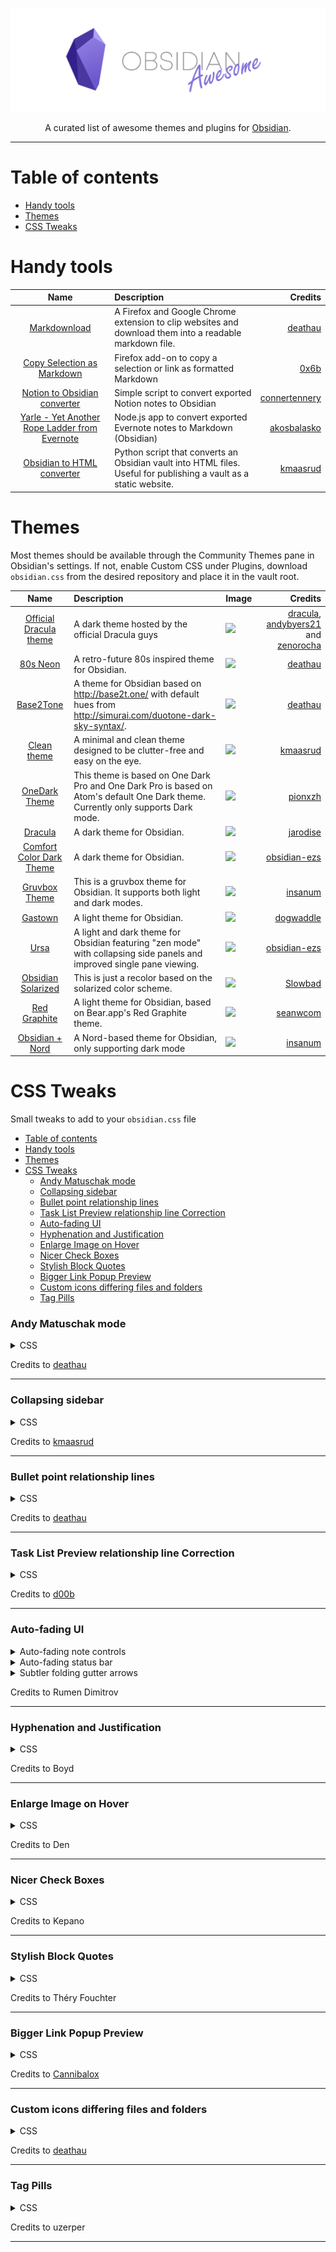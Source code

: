 ![](media/banner.png)

<div align="center">

A curated list of awesome themes and plugins for [Obsidian](https://obsidian.md/).

</div>

---

# Table of contents

- [Handy tools](#handy-tools)
- [Themes](#themes)
- [CSS Tweaks](#css-tweaks)

# Handy tools

| Name | Description | Credits |
| :--: | :---------- | ------: |
| [Markdownload](https://github.com/deathau/markdown-clipper) | A Firefox and Google Chrome extension to clip websites and download them into a readable markdown file. | [deathau](https://github.com/deathau) |
| [Copy Selection as Markdown](https://github.com/0x6b/copy-selection-as-markdown) | Firefox add-on to copy a selection or link as formatted Markdown | [0x6b](https://github.com/0x6b) |
| [Notion to Obsidian converter](https://github.com/connertennery/Notion-to-Obsidian-Converter) | Simple script to convert exported Notion notes to Obsidian | [connertennery](https://github.com/connertennery) |
| [Yarle - Yet Another Rope Ladder from Evernote](https://github.com/akosbalasko/yarle) | Node.js app to convert exported Evernote notes to Markdown (Obsidian) | [akosbalasko](https://github.com/akosbalasko) |
| [Obsidian to HTML converter](https://github.com/kmaasrud/obsidian-html) | Python script that converts an Obsidian vault into HTML files. Useful for publishing a vault as a static website. | [kmaasrud](https://github.com/kmaasrud) |

# Themes

Most themes should be available through the Community Themes pane in Obsidian's settings. If not, enable Custom CSS under Plugins, download `obsidian.css` from the desired repository and place it in the vault root.

| Name | Description | Image | Credits |
| :--: | :---------- | ----- | ------: |
[Official Dracula theme](https://draculatheme.com/obsidian) | A dark theme hosted by the official Dracula guys | ![](https://draculatheme.com/static/img/screenshots/obsidian.png) | [dracula](https://github.com/dracula), [andybyers21](https://github.com/andybyers21) and [zenorocha](https://github.com/zenorocha) 
[80s Neon](https://github.com/deathau/80s-Neon-for-Obsidian.md) | A retro-future 80s inspired theme for Obsidian.  | ![](https://raw.githubusercontent.com/deathau/80s-Neon-for-Obsidian.md/master/screenshot.jpg) | [deathau](https://github.com/deathau)
[Base2Tone](https://github.com/deathau/Base2Tone-For-Obsidian.md) | A theme for Obsidian based on http://base2t.one/ with default hues from http://simurai.com/duotone-dark-sky-syntax/. | ![](https://raw.githubusercontent.com/deathau/Base2Tone-For-Obsidian.md/master/colours.gif) | [deathau](https://github.com/deathau)
[Clean theme](https://github.com/kmaasrud/clean-theme-obsidian) | A minimal and clean theme designed to be clutter-free and easy on the eye. | ![](https://raw.githubusercontent.com/kmaasrud/clean-theme-obsidian/master/media/dark_shadow.png) | [kmaasrud](https://github.com/kmaasrud)
[OneDark Theme](https://github.com/pionxzh/OneDark-obsidian) | This theme is based on One Dark Pro and One Dark Pro is based on Atom's default One Dark theme. Currently only supports Dark mode. | ![](https://raw.githubusercontent.com/pionxzh/OneDark-obsidian/master/img/sample_1.png) | [pionxzh](https://github.com/pionxzh)
[Dracula](https://github.com/jarodise/Dracula-for-Obsidian.md) | A dark theme for Obsidian. | ![](https://raw.githubusercontent.com/jarodise/Dracula-for-Obsidian.md/master/screencap.jpg) | [jarodise](https://github.com/jarodise)
[Comfort Color Dark Theme](https://github.com/obsidian-ezs/obsidian-comfort-color-dark) | A dark theme for Obsidian. | ![](https://raw.githubusercontent.com/obsidian-ezs/obsidian-comfort-color-dark/master/screencap.png) | [obsidian-ezs](https://github.com/obsidian-ezs)
[Gruvbox Theme](https://github.com/insanum/obsidian_gruvbox) | This is a gruvbox theme for Obsidian. It supports both light and dark modes. | ![](https://raw.githubusercontent.com/insanum/obsidian_gruvbox/master/dark.png) | [insanum](https://github.com/insanum)
[Gastown](https://github.com/dogwaddle/obsidian-gastown-theme.md) | A light theme for Obsidian. | ![](https://raw.githubusercontent.com/dogwaddle/obsidian-gastown-theme.md/master/ObsidianOne.png) | [dogwaddle](https://github.com/dogwaddle)
[Ursa](https://github.com/obsidian-ezs/obsidian-ursa) | A light and dark theme for Obsidian featuring "zen mode" with collapsing side panels and improved single pane viewing. | ![](https://raw.githubusercontent.com/obsidian-ezs/obsidian-ursa/master/light-theme_full.png) | [obsidian-ezs](https://github.com/obsidian-ezs)
[Obsidian Solarized](https://github.com/Slowbad/obsidian-solarized) | This is just a recolor based on the solarized color scheme. | ![](https://raw.githubusercontent.com/Slowbad/obsidian-solarized/master/light.png) | [Slowbad](https://github.com/Slowbad)
[Red Graphite](https://github.com/seanwcom/Red-Graphite-for-Obsidian) | A light theme for Obsidian, based on Bear.app's Red Graphite theme. | ![](https://raw.githubusercontent.com/seanwcom/Red-Graphite-for-Obsidian/master/screenshot01.png) | [seanwcom](https://github.com/seanwcom) |
[Obsidian + Nord](https://github.com/insanum/obsidian_nord) | A Nord-based theme for Obsidian, only supporting dark mode | ![](https://raw.githubusercontent.com/insanum/obsidian_nord/master/screen.png) | [insanum](https://github.com/insanum) |

# CSS Tweaks

Small tweaks to add to your `obsidian.css` file

- [Table of contents](#table-of-contents)
- [Handy tools](#handy-tools)
- [Themes](#themes)
- [CSS Tweaks](#css-tweaks)
    - [Andy Matuschak mode](#andy-matuschak-mode)
    - [Collapsing sidebar](#collapsing-sidebar)
    - [Bullet point relationship lines](#bullet-point-relationship-lines)
    - [Task List Preview relationship line Correction](#task-list-preview-relationship-line-correction)
    - [Auto-fading UI](#auto-fading-ui)
    - [Hyphenation and Justification](#hyphenation-and-justification)
    - [Enlarge Image on Hover](#enlarge-image-on-hover)
    - [Nicer Check Boxes](#nicer-check-boxes)
    - [Stylish Block Quotes](#stylish-block-quotes)
    - [Bigger Link Popup Preview](#bigger-link-popup-preview)
    - [Custom icons differing files and folders](#custom-icons-differing-files-and-folders)
    - [Tag Pills](#tag-pills)

### Andy Matuschak mode

<details>
<summary>CSS</summary>
<pre lang="css"><code>
/* everything under .mod-root now. Don't want Andy messing with sidebars */
/* also, Andy only makes sense for vertical splits, at the root level, right? */
.mod-root.workspace-split.mod-vertical { 
  overflow-x:auto; 
  --header-width: 36px; /* <- 36px is the header height in the default theme */
}
.mod-root.workspace-split.mod-vertical > div { 
  min-width: calc(700px + var(--header-width)); /* <-- 700px is the default theme's "readable" max-width */
  box-shadow: 0px 0px 20px 20px rgba(0,0,0,0.25);
  position:sticky;
  left:0;
}

/* shift sticky position, so titles will stack up to the left */
/* This will currently stack to a maximum of 10 before resetting */
.mod-root.workspace-split.mod-vertical > div:nth-child(10n-8) { left: calc(var(--header-width) * 0); }
.mod-root.workspace-split.mod-vertical > div:nth-child(10n-7) { left: calc(var(--header-width) * 1); }
.mod-root.workspace-split.mod-vertical > div:nth-child(10n-6) { left: calc(var(--header-width) * 2); }
.mod-root.workspace-split.mod-vertical > div:nth-child(10n-5) { left: calc(var(--header-width) * 3); }
.mod-root.workspace-split.mod-vertical > div:nth-child(10n-4) { left: calc(var(--header-width) * 4); }
.mod-root.workspace-split.mod-vertical > div:nth-child(10n-3) { left: calc(var(--header-width) * 5); }
.mod-root.workspace-split.mod-vertical > div:nth-child(10n-2) { left: calc(var(--header-width) * 6); }
.mod-root.workspace-split.mod-vertical > div:nth-child(10n-1) { left: calc(var(--header-width) * 7); }
.mod-root.workspace-split.mod-vertical > div:nth-child(10n+0) { left: calc(var(--header-width) * 8); }
.mod-root.workspace-split.mod-vertical > div:nth-child(10n+1) { left: calc(var(--header-width) * 9); }

/* now it's time for the fancy vertical titles */

/* first we'll add a bit of gap for the title to sit inside of */
.workspace-leaf-content {
  padding-left: var(--header-width);
  position: relative;
}

/* this is where the magic happens */
.view-header {
  writing-mode: vertical-lr;
  border-right: 1px solid var(--background-secondary-alt);
  border-left: 2px solid var(--background-secondary-alt);
  border-top: none;
  border-bottom: none;
  height: auto;
  width: var(--header-width);
  position: absolute;
  left:0;
  top:0;
  bottom:0;
}

/* active titles have different border colours */
.workspace-leaf.mod-active .view-header {
  border-right: 2px solid var(--interactive-accent);
  border-bottom: none;
}

/* unset the title container height and swap padding */
.view-header-title-container {
  height: unset;
  padding-left: unset;
  padding-top: 5px;
}

/* fix the long-title-obscuring shadows */
.view-header-title-container:after {
  width: 100%;
  height: 30px;
  top:unset;
  bottom: 0;
  background: linear-gradient(to bottom, transparent, var(--background-secondary));
}
.workspace-leaf.mod-active .view-header-title-container:after {
  background: linear-gradient(to bottom, transparent, var(--background-primary-alt));
}

/* swap the padding/margin around for the header and actions icons */
.view-header-icon, .view-actions {
  padding: 10px 5px;
}
.view-action {
  margin: 8px 0;
}

/* get rid of the gap left by the now-missing horizontal title */
.view-content {
  height: 100%;
}

/* make the fake drop target overlay have a background so you can see it. */
/* TODO: figure out how the fake target overlay works so we can put the title back, too */
.workspace-fake-target-overlay {
  background-color: var(--background-primary);
}
</code></pre>
</details>

Credits to [deathau](https://github.com/deathau)

---

### Collapsing sidebar

<details>
<summary>CSS</summary>
<pre lang="css"><code>
.side-dock-ribbon.mod-left.is-collapsed:not(:hover), .side-dock-ribbon.mod-right.is-collapsed:not(:hover) {
  width: 15px !important;
  opacity: 0;
}
.side-dock-ribbon {
  transition-property: width, opacity;
}
</code></pre>
</details>

Credits to [kmaasrud](https://github.com/kmaasrud)

---

### Bullet point relationship lines

<details>
<summary>CSS</summary>
<pre lang="css"><code>
.cm-hmd-list-indent .cm-tab, ul ul { position: relative; }
.cm-hmd-list-indent .cm-tab::before, ul ul::before {
 content:'';
 border-left: 1px solid rgba(0, 122, 255, 0.25);
 position: absolute;
}
.cm-hmd-list-indent .cm-tab::before { left: 0; top: -5px; bottom: -4px; 
}
ul ul::before { left: -11px; top: 0; bottom: 0; 
} 
</code></pre>
</details>

Credits to [deathau](https://github.com/deathau)

---

### Task List Preview relationship line Correction

<details>
<summary>CSS</summary>
<pre lang="css"><code>
.contains-task-list::before { 
  left: 10px ; 
}
</code></pre>
</details>

Credits to [d00b](https://forum.obsidian.md/u/d00b/summary)

---

### Auto-fading UI

<details>
<summary>Auto-fading note controls</summary>
<pre lang="css"><code>
.view-header:not(:hover) .view-actions {
  opacity: 0.1;
  transition: opacity .25s ease-in-out;
}
</code></pre>
</details>

<details>
<summary>Auto-fading status bar</summary>
<pre lang="css"><code>
.status-bar:not(:hover) .status-bar-item {
  opacity: 0.25;
  transition: opacity .25s ease-in-out;
}
</code></pre>
</details>

<details>
<summary>Subtler folding gutter arrows</summary>
<pre lang="css"><code>
.CodeMirror-foldgutter-folded:after,
.CodeMirror-foldgutter-open:after {
  opacity: 0.5;
  font-size: 60%;
}

.CodeMirror-foldgutter-folded:hover:after,
.CodeMirror-foldgutter-open:hover:after {
  opacity: 1;
}

.CodeMirror-foldgutter-folded:after {
  content: "\25BA";
}

.CodeMirror-foldgutter-open:after {
  content: "\25BC";
}
</code></pre>
</details>

Credits to Rumen Dimitrov

---

### Hyphenation and Justification

<details>
<summary>CSS</summary>
<pre lang="css"><code>
.cm-s-obsidian,
.markdown-preview-view {
  text-align: justify;
  hyphens: auto;
}
</code></pre>
</details>


Credits to Boyd

---

### Enlarge Image on Hover

<details>
<summary>CSS</summary>
<pre lang="css"><code>
.markdown-preview-view img {
  display: block;
  margin-top: 20pt;
  margin-bottom: 20pt;
  margin-left: auto;
  margin-right: auto;
  width: 50%; /* experiment with values */
  transition: transform 0.25s ease;
}

.markdown-preview-view img:hover {
  -webkit-transform: scale(1.8); /* experiment with values */
  transform: scale(2);
}
</code></pre>
</details>


Credits to Den

---

### Nicer Check Boxes

<details>
<summary>CSS</summary>
<pre lang="css"><code>
/* Round checkbxes in preview and editor */
input[type=checkbox], .cm-formatting-task {
    -webkit-appearance: none;
    appearance: none;
    border-radius: 50%;
    border: 1px solid var(--text-faint);
    padding: 0;
    vertical-align: middle;    
}

.cm-s-obsidian span.cm-formatting-task {
    color: transparent;
    width: 1.25em !important;
    height: 1.25em;
    display: inline-block;
}

input[type=checkbox]:focus{
  outline:0;
}
input[type=checkbox]:checked, .cm-formatting-task.cm-property {
    background-color: var(--text-accent-hover);
    border: 1px solid var(--text-accent-hover);
    background-position: center;
    background-size: 70%;
    background-repeat: no-repeat;
    background-image: url('data:image/svg+xml; utf8, <svg width="12px" height="10px" viewBox="0 0 12 8" version="1.1" xmlns="http://www.w3.org/2000/svg" xmlns:xlink="http://www.w3.org/1999/xlink"><g stroke="none" stroke-width="1" fill="none" fill-rule="evenodd"><g transform="translate(-4.000000, -6.000000)" fill="%23ffffff"><path d="M8.1043257,14.0367999 L4.52468714,10.5420499 C4.32525014,10.3497722 4.32525014,10.0368095 4.52468714,9.8424863 L5.24777413,9.1439454 C5.44721114,8.95166768 5.77142411,8.95166768 5.97086112,9.1439454 L8.46638057,11.5903727 L14.0291389,6.1442083 C14.2285759,5.95193057 14.5527889,5.95193057 14.7522259,6.1442083 L15.4753129,6.84377194 C15.6747499,7.03604967 15.6747499,7.35003511 15.4753129,7.54129009 L8.82741268,14.0367999 C8.62797568,14.2290777 8.3037627,14.2290777 8.1043257,14.0367999"></path></g></g></svg>');
}
</code></pre>
</details>


Credits to Kepano

---

### Stylish Block Quotes

<details>
<summary>CSS</summary>
<pre lang="css"><code>
blockquote:before {
  font: 14px/20px italic Times, serif;
  content: "“";
  font-size: 3em;
  line-height: 0.1em;
  vertical-align: -0.4em;
}
blockquote p {
  display: inline;
}
/* Remove blockquote left margin */
blockquote {
  margin-inline-start: 0;
}
</code></pre>
</details>

Credits to Théry Fouchter

---

### Bigger Link Popup Preview

<details>
<summary>CSS</summary>
<pre lang="css"><code>
/*============ bigger link popup preview ================*/
.popover.hover-popover {
    transform: scale(0.8); /* makes the content smaller */
    max-height: 800px;    /* was 300 */
    min-height: 100px;
    width: 500px;     /* was 400 */
}
</code></pre>
</details>


Credits to [Cannibalox](https://github.com/cannibalox)

---

### Custom icons differing files and folders

<details>
<summary>CSS</summary>
<pre lang="css"><code>
/* Emoji */
/*.nav-file-title-content::before { content: '🗒 '; }
.nav-folder-title-content::before { content: '📂 '; }*/

/* Flat font */
/* Requires: https://icomoon.io/#icons-icomoon/liga-font */
.nav-folder-children .nav-file-title-content:first-child::before {
  content: "\e924  ";
  font-family: "IcoMoon-Free";
}
.nav-folder-children .nav-folder-title-content::before {
  content: "\e930  ";
  font-family: "IcoMoon-Free";
}
</code></pre>
</details>


Credits to [deathau](https://github.com/deathau)

---

### Tag Pills

<details>
<summary>CSS</summary>
<pre lang="css"><code>
/* ====== Tag Pills ======== */
.tag:not(.token) {
	background-color: var(--text-accent);
	border: none;
	color: white;
	font-size: 11px;
	padding: 1px 8px;
	text-align: center;
	text-decoration: none;
	display: inline-block;
	margin: 0px 0px;
	cursor: pointer;
	border-radius: 14px;
}
.tag:not(.token):hover {
	color: white;
	background-color: var(--text-accent-hover);
}
.tag[href^="#obsidian"] {
	background-color: #4d3ca6;
}
.tag[href^="#important"] {
	background-color: red;
}
.tag[href^="#complete"] {
	background-color: green;
}
.tag[href^="#inprogress"] {
	background-color: orange;
}
</code></pre>
</details>


Credits to uzerper

---